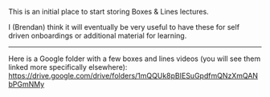 This is an initial place to start storing Boxes & Lines lectures.

I (Brendan) think it will eventually be very useful to have these for self driven onboardings or additional material for learning.

---
Here is a Google folder with a few boxes and lines videos (you will see them linked more specifically elsewhere): https://drive.google.com/drive/folders/1mQQUk8pBIESuGpdfmQNzXmQANbPGmNMy
